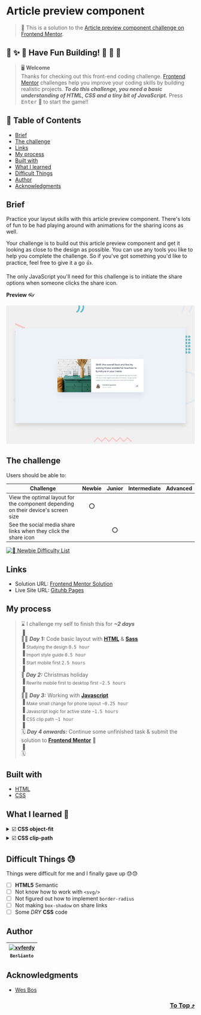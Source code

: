 # Article preview component

> 🔖 This is a solution to the [Article preview component challenge on Frontend Mentor](https://www.frontendmentor.io/challenges/article-preview-component-dYBN_pYFT).

## 🌈 ✨ 🎉 Have Fun Building! 🚀 🎊 🎈
> 🖥️ **Welcome** <br>
> Thanks for checking out this front-end coding challenge.
[Frontend Mentor](https://www.frontendmentor.io) challenges help you improve your coding skills by building realistic projects.
***To do this challenge, you need a basic understanding of HTML, CSS and a tiny bit of JavaScript.*** Press <kbd>Enter</kbd> 🚀 to start the game!!

## 🥷 Table of Contents
- [Brief](#brief)
- [The challenge](#the-challenge)
- [Links](#links)
- [My process](#my-process)
- [Built with](#built-with)
- [What I learned](#what-i-learned-)
- [Difficult Things](#difficult-things-)
- [Author](#author)
- [Acknowledgments](#acknowledgments)

## Brief
Practice your layout skills with this article preview component. There's lots of fun to be had playing around with animations for the sharing icons as well.

Your challenge is to build out this article preview component and get it looking as close to the design as possible. You can use any tools you like to help you complete the challenge. So if you've got something you'd like to practice, feel free to give it a go 👍.

The only JavaScript you'll need for this challenge is to initiate the share options when someone clicks the share icon.

**Preview** 👓

![Design preview for the Loopstudios landing page coding challenge](./design/desktop-preview.jpg)

## The challenge 
Users should be able to:
  
| Challenge | Newbie | Junior | Intermediate | Advanced |
| --- | :---: | :---: | :---: | :---: |
| View the optimal layout for the component depending on their device's screen size | ⭕ |  |  |  |
| See the social media share links when they click the share icon |  | ⭕ |  |  |

[![🐬 Newbie Difficulty List](https://img.shields.io/badge/Difficulty-Newbie-3F54A3?style=for-the-badge&logo=frontendmentor "Newbie Difficulty")](https://www.frontendmentor.io/challenges?difficulties=1)

## Links
- Solution URL: [Frontend Mentor Solution]()
- Live Site URL: [Gituhb Pages]()

## My process
> ⌛ I challenge my self to finish this for ***~2 days*** <br>
> ▐ <br>
> 🧑‍💻 ***Day 1:*** Code basic layout with [**HTML**](https://developer.mozilla.org/en-US/docs/Web/HTML) & [**Sass**](https://sass-lang.com/) <br>
> ▐ <sub>Studying the design <kbd>0.5 hour</kbd></sub> <br>
> ▐ <sub>Import style guide <kbd>0.5 hour</kbd></sub> <br>
> ▐ <sub>Start mobile first <kbd>2.5 hours</kbd></sub> <br>
> ▐ <br>
> 🎄 ***Day 2:*** Christmas holiday <br>
> ▐ <sub>Rewrite mobile first to desktop first <kbd>~2.5 hours</kbd></sub> <br>
> ▐ <br>
> 🧑‍💻 ***Day 3:*** Working with [**Javascript**](https://www.javascript.com/)<br>
> ▐ <sub>Make small change for phone layout <kbd>~0.25 hour</kbd></sub> <br>
> ▐ <sub>Javascript logic for active state <kbd>~1.5 hours</kbd></sub> <br>
> ▐ <sub>CSS clip path <kbd>~1 hour</kbd></sub> <br>
> ▐ <br>
> 🗓️ ***Day 4 onwards:*** Continue some unfinished task & submit the solution to [**Frontend Mentor**]( "Solution") 🚩 <br>
> ▐ <br>
> 🗓️ 

## Built with
- [HTML](https://developer.mozilla.org/en-US/docs/Web/HTML "developer.mozilla")
- [CSS](https://www.w3.org/Style/CSS/Overview.en.html "W3C")

## What I learned 🥳

<details>
    <summary>☑️ <b>CSS object-fit</b></summary> <br>
  
`object-position: left` has the same idea of ` background-position: left`
###### stylesheets/scss/\_preview.scss
```scss
img {
  width: 100%;
  height: 100%;
  object-fit: cover;
  object-position: left;
}
```
</details>

<details>
    <summary>☑️ <b>CSS clip-path</b></summary> <br>
  
`clip-path` can show some part of our element by clip-in it
###### stylesheets/scss/\_preview.scss
```scss
&--active {
  filter: drop-shadow(0px 10px 5px rgba(0, 0, 0, 0.1));
  clip-path: polygon(
    0% 0%,
    100% 0%,
    100% 75%,
    62% 75%,
    56% 100%,
    49% 75%,
    0% 75%
  );
}
```
</details>

## Difficult Things 😓
Things were difficult for me and I finally gave up 😓😓
- [ ] **HTML5** Semantic
- [ ] Not know how to work with `<svg/>`
- [ ] Not figured out how to implement `border-radius`
- [ ] Not making `box-shadow` on share links
- [ ] Some _DRY_ **CSS** code

## Author
| [<img src="https://avatars.githubusercontent.com/u/47988956?v=4" alt="xvferdy" width="100px"/><br><sub><samp>Berlianto</samp></sub>](https://github.com/xvferdy)  |
|:---:|

## Acknowledgments
- [Wes Bos](https://www.youtube.com/watch?v=F1anRyL37lE&t=201s "JavaScript Event Capture, Propagation and Bubbling")

<h3 align="right">
      <a href="#readme">To Top ⤴️</a>
</h3>
